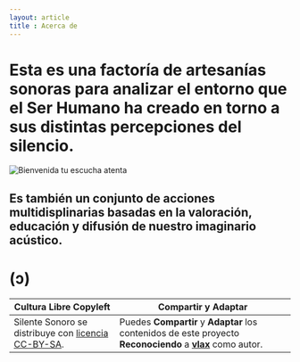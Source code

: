 ```yaml
---
layout: article
title : Acerca de
---
```


# Esta es una factoría de artesanías sonoras para analizar el entorno que el Ser Humano ha creado en torno a sus distintas percepciones del silencio. 

![Bienvenida tu escucha atenta](/silente/img/earlogo-dark-01.jpg)

## Es también un conjunto de acciones multidisplinarias basadas en la valoración, educación y difusión de nuestro imaginario acústico.

# (ɔ)

|**Cultura Libre Copyleft**|__Compartir__ y __Adaptar__|
|-------------------------|---------------------------|
|Silente Sonoro se distribuye con [licencia CC-BY-SA](LICENCE.md).|Puedes __Compartir__ y __Adaptar__ los contenidos de este proyecto __Reconociendo__ a [__vlax__](https://vlax.dyne.org) como autor.|

